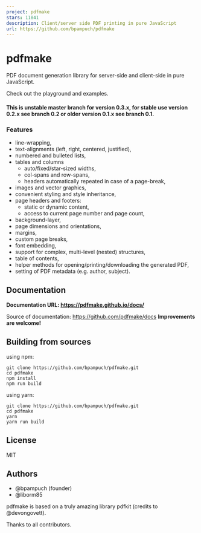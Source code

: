 ```yaml
---
project: pdfmake
stars: 11841
description: Client/server side PDF printing in pure JavaScript
url: https://github.com/bpampuch/pdfmake
---
```


pdfmake
=======

PDF document generation library for server-side and client-side in pure JavaScript.

Check out the playground and examples.

#### This is unstable master branch for version 0.3.x, for stable use version 0.2.x see branch 0.2 or older version 0.1.x see branch 0.1.

### Features

-   line-wrapping,
-   text-alignments (left, right, centered, justified),
-   numbered and bulleted lists,
-   tables and columns
    -   auto/fixed/star-sized widths,
    -   col-spans and row-spans,
    -   headers automatically repeated in case of a page-break,
-   images and vector graphics,
-   convenient styling and style inheritance,
-   page headers and footers:
    -   static or dynamic content,
    -   access to current page number and page count,
-   background-layer,
-   page dimensions and orientations,
-   margins,
-   custom page breaks,
-   font embedding,
-   support for complex, multi-level (nested) structures,
-   table of contents,
-   helper methods for opening/printing/downloading the generated PDF,
-   setting of PDF metadata (e.g. author, subject).

Documentation
-------------

**Documentation URL: https://pdfmake.github.io/docs/**

Source of documentation: https://github.com/pdfmake/docs **Improvements are welcome!**

Building from sources
---------------------

using npm:

```
git clone https://github.com/bpampuch/pdfmake.git
cd pdfmake
npm install
npm run build
```

using yarn:

```
git clone https://github.com/bpampuch/pdfmake.git
cd pdfmake
yarn
yarn run build
```

License
-------

MIT

Authors
-------

-   @bpampuch (founder)
-   @liborm85

pdfmake is based on a truly amazing library pdfkit (credits to @devongovett).

Thanks to all contributors.

